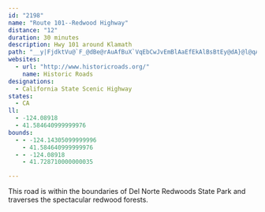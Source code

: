 ```yaml
---
id: "2198"
name: "Route 101--Redwood Highway"
distance: "12"
duration: 30 minutes
description: Hwy 101 around Klamath
path: "__y|FjdktVu@`F_@dBe@rAuAfBuX`VqEbCwJvEmBlAaEfEkAlBsBtEy@dA}@l@qAd@{ANuN}AsCm@qK_AuCG{C^yAr@sA`AiFlHiBzA_Aj@_LlCiBx@mGpDgFxBqH`AwIv@_Cx@mBbBwC~F_AxAo@z@mAbAoBf@mGSuHr@uB^uCrAkExDcBp@iEx@{DrBiBl@u@FqEa@cCEkADmB`@gDNi@ToDzCwDxDsBbAsDhDsAVeB?aFs@cDKyDmAs@FoAv@y@LmF{@i@?cA@cAP_D`AgALeB?wAi@eUaPiAk@gBKiBh@y@f@oDzEo@r@}AhAiA`@iT`FgBVcHFmCQ}HsAgADu@Jw@^eCdBsAXeADoBUcKwBkF_EkEsDgDqBoAe@w@IeEIoLrAsDRmJ~@_JPoBY}GsBmDm@cDIwD^iAVkH~CuAL}FMaD_@eA]gAu@u@gA_@uAeDsU}@qEiA{BiAaA_Ae@}@K_A?aEj@_A?sAUgDaAkASgA?aALmDdC_AdAyBrDcBzDaIbVeArEs@fGg@fDy@jD_@hAk@jAcB~BiAjAcCfBcDfBwC`AgDbBaExBkBlAyBtBgLxLeHbI_@h@Of@o@zCIjBH~EErAc@zBu@pAyHlEmADw@Sy@}@c@eAk@aCc@eDe@oGm@{B[e@c@QiBEYFs@t@Ux@KhADpAEfAOv@Wl@e@p@u@f@gDlAi@j@Yj@W`BwAbM_BlIYx@Y^i@^mAX_FVi@RmCfBmClAsEdA}DpAyUzIy@`@}@~@eCdEsAtA_HvC_GnBqDjB"
websites:
  - url: "http://www.historicroads.org/"
    name: Historic Roads
designations:
  - California State Scenic Highway
states:
  - CA
ll:
  - -124.08918
  - 41.584640999999976
bounds:
  - - -124.14305099999996
    - 41.584640999999976
  - - -124.08918
    - 41.728710000000035

---
```


<p>This road is within the boundaries of Del Norte Redwoods State Park and traverses the spectacular redwood forests.</p>

